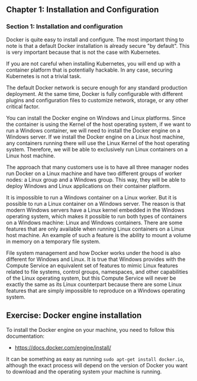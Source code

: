 ## Chapter 1: Installation and Configuration

### Section 1: Installation and configuration

Docker is quite easy to install and configure. The most important thing to note is that a default Docker installation is already secure "by default". This is very important because that is not the case with Kubernetes.

If you are not careful when installing Kubernetes, you will end up with a container platform that is potentially hackable. In any case, securing Kubernetes is not a trivial task.

The default Docker network is secure enough for any standard production deployment. At the same time, Docker is fully configurable with different plugins and configuration files to customize network, storage, or any other critical factor.

You can install the Docker engine on Windows and Linux platforms. Since the container is using the Kernel of the host operating system, if we want to run a Windows container, we will need to install the Docker engine on a Windows server. If we install the Docker engine on a Linux host machine, any containers running there will use the Linux Kernel of the host operating system. Therefore, we will be able to exclusively run Linux containers on a Linux host machine.

The approach that many customers use is to have all three manager nodes run Docker on a Linux machine and have two different groups of worker nodes: a Linux group and a Windows group. This way, they will be able to deploy Windows and Linux applications on their container platform.

It is impossible to run a Windows container on a Linux worker. But it is possible to run a Linux container on a Windows server. The reason is that modern Windows servers have a Linux kernel embedded in the Windows operating system, which makes it possible to run both types of containers on a Windows machine: Linux and Windows containers. There are some features that are only available when running Linux containers on a Linux host machine. An example of such a feature is the ability to mount a volume in memory on a temporary file system.

File system management and how Docker works under the hood is also different for Windows and Linux. It is true that Windows provides with the Compute Service an equivalent set of features to mimic Linux features related to file systems, control groups, namespaces, and other capabilities of the Linux operating system, but this Compute Service will never be exactly the same as its Linux counterpart because there are some Linux features that are simply impossible to reproduce on a Windows operating system.

## Exercise: Docker engine installation

To install the Docker engine on your machine, you need to follow this documentation:
* https://docs.docker.com/engine/install/

It can be something as easy as running `sudo apt-get install docker.io`, although the exact process will depend on the version of Docker you want to download and the operating system your machine is running.
